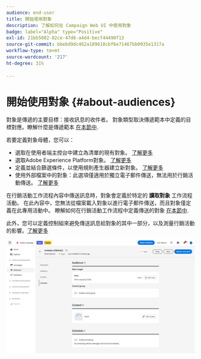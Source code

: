 ```yaml
---
audience: end-user
title: 開始使用對象
description: 了解如何在 Campaign Web UI 中使用對象
badge: label="Alpha" type="Positive"
exl-id: 21bb5082-82ce-47d6-a4d4-becf44490f13
source-git-commit: bbebd9dc462a189618cbf6e71467bb0935e1317a
workflow-type: tm+mt
source-wordcount: '217'
ht-degree: 31%

---
```



# 開始使用對象 {#about-audiences}

<!--
Audience only created for the delivery, not available later-->


<!--
Three ways:
* existing audience

Campaign or AEP Audiences

* create new on the fly

query like AEP segment builder (same component with campaign data)

* import from file

show use case with a new audience creation (or import from file?)

control groups like acc: exract, random, based on attribute
-->


對象是傳遞的主要目標：接收訊息的收件者。 對象類型取決傳遞範本中定義的目標對應。瞭解什麼是傳遞範本 [在本節中](../msg/delivery-template.md).

若要定義對象母體，您可以：

* 選取在使用者端主控台中建立為清單的現有對象。 [了解更多](add-audience.md)
* 選取Adobe Experience Platform對象。 [了解更多](aep-audience.md)
* 定義並結合篩選條件，以使用規則產生器建立新對象。 [了解更多](segment-builder.md)
* 使用外部檔案中的對象：此選項僅適用於獨立電子郵件傳送，無法用於行銷活動傳送。 [了解更多](file-audience.md)

在行銷活動工作流程內容中傳送訊息時，對象會定義於特定的 **讀取對象** 工作流程活動。 在此內容中，您無法從檔案載入對象以進行電子郵件傳送，而且對象僅定義在此專用活動中。 瞭解如何在行銷活動工作流程中定義傳送的對象 [在本節中](../workflows/orchestrate-activities.md).

此外，您可以定義控制組來避免傳送訊息給對象的其中一部分，以及測量行銷活動的影響。[了解更多](control-group.md)

![](assets/about-audience.png)

